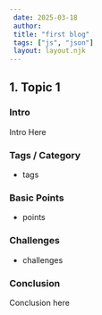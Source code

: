 ```yaml
---
 date: 2025-03-18
 author: 
 title: "first blog"
 tags: ["js", "json"]
 layout: layout.njk
---
```

## 1. Topic 1

### Intro

Intro Here

### Tags / Category

- tags

### Basic Points

- points

### Challenges

- challenges

### Conclusion

Conclusion here
